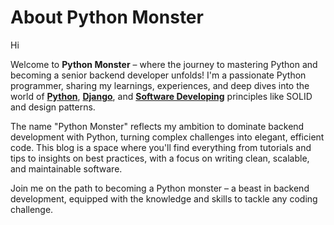 # About Python Monster

Hi

Welcome to **Python Monster** – where the journey to mastering Python and becoming a senior backend developer unfolds!
I'm a passionate Python programmer, sharing my learnings, experiences, and deep dives into the world of
**[Python](python/index.md)**, **[Django](django/index.md)**,
and **[Software Developing](developing/index.md)** principles like SOLID and design
patterns.

The name "Python Monster" reflects my ambition to dominate backend development with Python, turning complex challenges
into elegant, efficient code. This blog is a space where you'll find everything from tutorials and tips to insights on
best practices, with a focus on writing clean, scalable, and maintainable software.

Join me on the path to becoming a Python monster – a beast in backend development, equipped with the knowledge and
skills to tackle any coding challenge.
